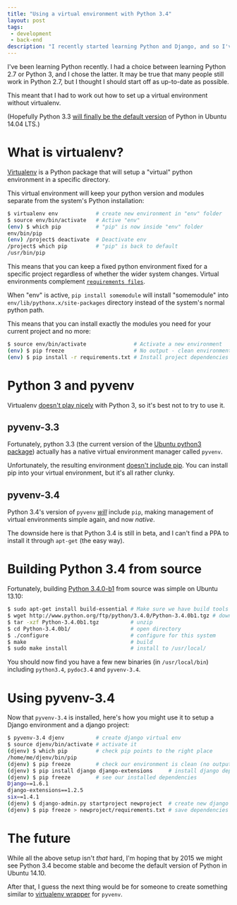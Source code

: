 ```yaml
---
title: "Using a virtual environment with Python 3.4"
layout: post
tags:
 - development
 - back-end
description: "I recently started learning Python and Django, and so I've been working out how to setup a good virtual environment. Here's how to do it the native way in Python 3.4."
---
```


I've been learning Python recently. I had a choice between learning Python 2.7 or Python 3, and I chose the latter. It may be true that many people still work in Python 2.7, but I thought I should start off as up-to-date as possible.

This meant that I had to work out how to set up a virtual environment without virtualenv.

(Hopefully Python 3.3 [will finally be the default version](https://wiki.ubuntu.com/Python/3) of Python in Ubuntu 14.04 LTS.)

What is virtualenv?
===

[Virtualenv](https://pypi.python.org/pypi/virtualenv) is a Python package that will setup a "virtual" python environment in a specific directory.

This virtual environment will keep your python version and modules separate from the system's Python installation:

``` bash
$ virtualenv env            # create new environment in "env" folder
$ source env/bin/activate   # Active "env"
(env) $ which pip           # "pip" is now inside "env" folder
env/bin/pip
(env) /project$ deactivate  # Deactivate env 
/project$ which pip         # "pip" is back to default
/usr/bin/pip
```

This means that you can keep a fixed python environment fixed for a specific project regardless of whether the wider system changes. Virtual environments complement [`requirements files`](http://www.deploydjango.com/django_project_structure/index.html#step-2-define-your-requirements).

When "env" is active, `pip install somemodule` will install "somemodule" into `env/lib/pythonx.x/site-packages` directory instead of the system's normal python path.

This means that you can install exactly the modules you need for your current project and no more:

``` bash
$ source env/bin/activate               # Activate a new environment
(env) $ pip freeze                      # No output - clean environment
(env) $ pip install -r requirements.txt # Install project dependencies
```

Python 3 and pyvenv
===

Virtualenv [doesn't play nicely](http://askubuntu.com/questions/279959/how-to-create-a-virtualenv-with-python3-3-in-ubuntu) with Python 3, so it's best not to try to use it.

pyvenv-3.3
---

Fortunately, python 3.3 (the current version of the [Ubuntu python3 package](http://packages.ubuntu.com/saucy/python3)) actually has a native virtual environment manager called `pyvenv`.

Unfortunately, the resulting environment [doesn't include pip](http://stackoverflow.com/questions/17982032/pyvenv-pip-not-installing-into-local-site-packages). You can install pip into your virtual environment, but it's all rather clunky.

pyvenv-3.4
---

Python 3.4's version of `pyvenv` [*will*](http://docs.python.org/dev/library/venv.html) include `pip`, making management of virtual environments simple again, and now *native*.

The downside here is that Python 3.4 is still in beta, and I can't find a PPA to install it through `apt-get` (the easy way).

Building Python 3.4 from source
===

Fortunately, building [Python 3.4.0-b1](http://www.python.org/getit/releases/3.4.0/) from source was simple on Ubuntu 13.10:

``` bash
$ sudo apt-get install build-essential # Make sure we have build tools
$ wget http://www.python.org/ftp/python/3.4.0/Python-3.4.0b1.tgz # download
$ tar -xzf Python-3.4.0b1.tgz          # unzip
$ cd Python-3.4.0b1/                   # open directory
$ ./configure                          # configure for this system
$ make                                 # build
$ sudo make install                    # install to /usr/local/
```

You should now find you have a few new binaries (in `/usr/local/bin`) including `python3.4`, `pydoc3.4` and `pyvenv-3.4`.

Using pyvenv-3.4
===

Now that `pyvenv-3.4` is installed, here's how you might use it to setup a Django environment and a django project:

``` bash
$ pyvenv-3.4 djenv          # create django virtual env
$ source djenv/bin/activate # activate it
(djenv) $ which pip         # check pip points to the right place
/home/me/djenv/bin/pip
(djenv) $ pip freeze        # check our environment is clean (no output)
(djenv) $ pip install django django-extensions     # install django dependencies
(djenv) $ pip freeze        # see our installed dependencies
Django==1.6.1
django-extensions==1.2.5
six==1.4.1
(djenv) $ django-admin.py startproject newproject  # create new django project
(djenv) $ pip freeze > newproject/requirements.txt # save dependencies into project
```

The future
===

While all the above setup isn't *that* hard, I'm hoping that by 2015 we might see Python 3.4 become stable and become the default version of Python in Ubuntu 14.10.

After that, I guess the next thing would be for someone to create something similar to [virtualenv wrapper](http://virtualenvwrapper.readthedocs.org/en/latest/) for `pyvenv`.
